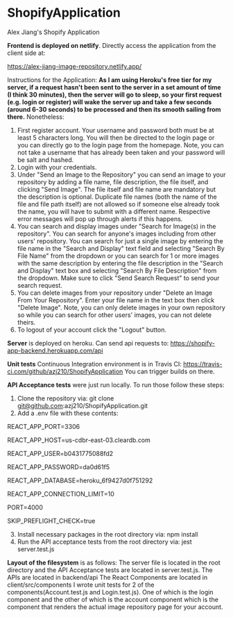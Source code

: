 # ShopifyApplication
Alex Jiang's Shopify Application

**Frontend is deployed on netlify**. Directly access the application from the client side at: 

https://alex-jiang-image-repository.netlify.app/

Instructions for the Application:
**As I am using Heroku's free tier for my server, if a request hasn't been sent to the server in a set amount of time (I think 30 minutes), then the server will go to sleep, so your first request (e.g. login or register) will wake the server up and take a few seconds (around 6-30 seconds) to be processed and then its smooth sailing from there.** Nonetheless:
1. First register account. Your username and password both must be at least 5 characters long. You will then be directed to the login page or you can directly go to the login page from the homepage. Note, you can not take a username that has already been taken and your password will be salt and hashed.
2. Login with your credentials.
3. Under "Send an Image to the Repository" you can send an image to your repository by adding a file name, file description, the file itself, and clicking "Send Image". The file itself and file name are mandatory but the description is optional. Duplicate file names (both the name of the file and file path itself) are not allowed so if someone else already took the name, you will have to submit with a different name. Respective error messages will pop up through alerts if this happens.
4. You can search and display images under "Search for Image(s) in the repository". You can search for anyone's images including from other users' repository. You can search for just a single image by entering the file name in the "Search and Display" text field and selecting "Search By File Name" from the dropdown or you can search for 1 or more images with the same description by entering the file description in the "Search and Display" text box and selecting "Search By File Description" from the dropdown. Make sure to click "Send Search Request" to send your search request.
5. You can delete images from your repository under "Delete an Image From Your Repository". Enter your file name in the text box then click "Delete Image". Note, you can only delete images in your own repository so while you can search for other users' images, you can not delete theirs. 
6. To logout of your account click the "Logout" button.

**Server** is deployed on heroku. Can send api requests to: https://shopify-app-backend.herokuapp.com/api

**Unit tests** Continuous Integration environment is in Travis CI: https://travis-ci.com/github/azj210/ShopifyApplication
You can trigger builds on there. 

**API Acceptance tests** were just run locally. To run those follow these steps:
1. Clone the repository via: git clone git@github.com:azj210/ShopifyApplication.git
2. Add a .env file with these contents:

REACT_APP_PORT=3306

REACT_APP_HOST=us-cdbr-east-03.cleardb.com

REACT_APP_USER=b0431775088fd2

REACT_APP_PASSWORD=da0d61f5

REACT_APP_DATABASE=heroku_6f9427d0f751292

REACT_APP_CONNECTION_LIMIT=10

PORT=4000

SKIP_PREFLIGHT_CHECK=true

3. Install necessary packages in the root directory via: npm install
4. Run the API acceptance tests from the root directory via: jest server.test.js

**Layout of the filesystem** is as follows:
The server file is located in the root directory and the API Acceptance tests are located in server.test.js.
The APIs are located in backend/api
The React Components are located in client/src/components
I wrote unit tests for 2 of the components(Account.test.js and Login.test.js). One of which is the login component and the other of which is the account component which is the component that renders the actual image repository page for your account.
